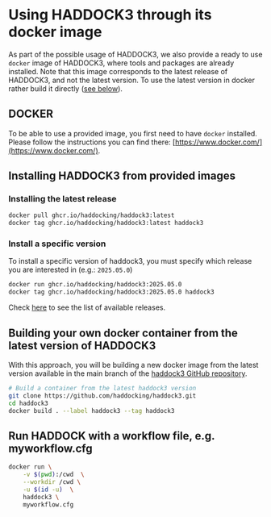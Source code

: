 # Using HADDOCK3 through its docker image

As part of the possible usage of HADDOCK3, we also provide a ready to use `docker` image of HADDOCK3, where tools and packages are already installed.
Note that this image corresponds to the latest release of HADDOCK3, and not the latest version. To use the latest version in docker rather build it directly ([see below](#building-your-own-docker-container-from-the-latest-version-of-haddock3)).

## DOCKER

To be able to use a provided image, you first need to have `docker` installed.
Please follow the instructions you can find there: [https://www.docker.com/](https://www.docker.com/).


## Installing HADDOCK3 from provided images

### Installing the latest release

```bash
docker pull ghcr.io/haddocking/haddock3:latest
docker tag ghcr.io/haddocking/haddock3:latest haddock3
```

### Install a specific version

To install a specific version of haddock3, you must specify which release you are interested in (e.g.: `2025.05.0`)

```bash
docker run ghcr.io/haddocking/haddock3:2025.05.0
docker tag ghcr.io/haddocking/haddock3:2025.05.0 haddock3
```

Check [here](https://github.com/haddocking/haddock3/pkgs/container/haddock3/versions?filters%5Bversion_type%5D=tagged) to see the list of available releases.

## Building your own docker container from the latest version of HADDOCK3

With this approach, you will be building a new docker image from the latest version available in the main branch of the [haddock3 GitHub repository](https://github.com/haddocking/haddock3).

```bash
# Build a container from the latest haddock3 version
git clone https://github.com/haddocking/haddock3.git
cd haddock3
docker build . --label haddock3 --tag haddock3
```

## Run HADDOCK with a workflow file, e.g. myworkflow.cfg

```bash
docker run \
    -v $(pwd):/cwd  \
    --workdir /cwd \
    -u $(id -u)  \
    haddock3 \
    myworkflow.cfg
```


